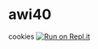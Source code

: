 # awi40
cookies
[![Run on Repl.it](https://repl.it/badge/github/ElfegoJared19/awi40)](https://repl.it/github/ElfegoJared19/awi40)